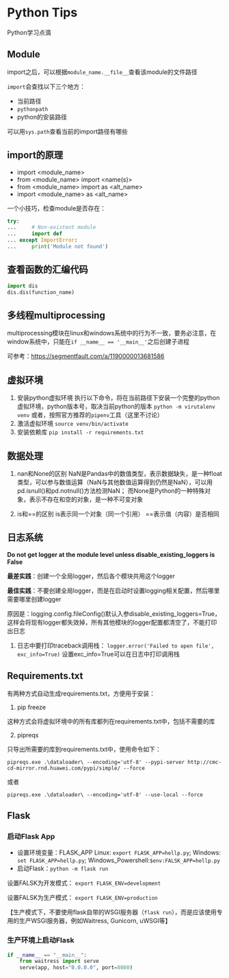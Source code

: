 # Python Tips
Python学习点滴

## Module
import之后，可以根据`module_name.__file__`查看该module的文件路径

`import`会查找以下三个地方：
- 当前路径
- `pythonpath`
- python的安装路径

可以用`sys.path`查看当前的import路径有哪些

## import的原理
- import <module_name>
- from <module_name> import <name(s)>
- from <module_name> import <name> as <alt_name>
- import <module_name> as <alt_name>
  
 一个小技巧，检查module是否存在：
 ```python
 try:
...     # Non-existent module
...     import def
... except ImportError:
...     print('Module not found')
 ```

## 查看函数的汇编代码
```python
import dis
dis.dis(function_name)
```

## 多线程multiprocessing
multiprocessing模块在linux和windows系统中的行为不一致，要务必注意，在window系统中，只能在`if __name__ == '__main__'`之后创建子进程

可参考：https://segmentfault.com/a/1190000013681586

## 虚拟环境
1. 安装python虚拟环境
执行以下命令，将在当前路径下安装一个完整的python虚拟环境，python版本号，取决当前python的版本
`python -m virutalenv venv`
或者，按照官方推荐的`pipenv`工具（这里不讨论）
2. 激活虚拟环境
`source venv/bin/activate`
3. 安装依赖库
`pip install -r requirements.txt`

## 数据处理
1. nan和None的区别
NaN是Pandas中的数值类型，表示数据缺失，是一种float类型，可以参与数值运算（NaN与其他数值运算得到仍然是NaN），可以用pd.isnull()和pd.notnull()方法检测NaN；
而None是Python的一种特殊对象，表示不存在和空的对象，是一种不可变对象

2. is和==的区别
is表示同一个对象（同一个引用）
==表示值（内容）是否相同

## 日志系统

**Do not get logger at the module level unless disable_existing_loggers is False**

**最差实践**：创建一个全局logger，然后各个模块共用这个logger

**最佳实践**：不要创建全局logger，而是在启动时设置logging相关配置，然后哪里需要哪里创建logger

原因是：logging.config.fileConfig()默认入参disable_existing_loggers=True，这样会将现有logger都失效掉，所有其他模块的logger配置都清空了，不能打印出日志

1. 日志中要打印traceback调用栈：
`logger.error('Failed to open file', exc_info=True)` 
设置exc_info=True可以在日志中打印调用栈


## Requirements.txt
有两种方式自动生成requirements.txt，方便用于安装：

1. pip freeze 

这种方式会将虚拟环境中的所有库都列在requirements.txt中，包括不需要的库

2. pipreqs

只导出所需要的库到requirements.txt中，使用命令如下：

`pipreqs.exe .\dataloader\ --encoding='utf-8' --pypi-server http://cmc-cd-mirror.rnd.huawei.com/pypi/simple/ --force `

或者 

`pipreqs.exe .\dataloader\ --encoding='utf-8' --use-local --force `

## Flask

### 启动Flask App
- 设置环境变量：FLASK_APP
Linux: `export FLASK_APP=hellp.py`; Windows: `set FLASK_APP=hellp.py`; Windows_Powershell:`$env:FALSK_APP=hellp.py`
- 启动Flask：`python -m flask run`

设置FALSK为开发模式： `export FLASK_ENV=development`

设置FALSK为生产模式： `export FLASK_ENV=production`

【生产模式下，不要使用flask自带的WSGI服务器（`flask run`），而是应该使用专用的生产WSGI服务器，例如Waitress, Gunicorn, uWSGI等】
### 生产环境上启动Flask
```python
if __name__ == "__main__":
    from waitress import serve
    serve(app, host="0.0.0.0", port=8080)
```
